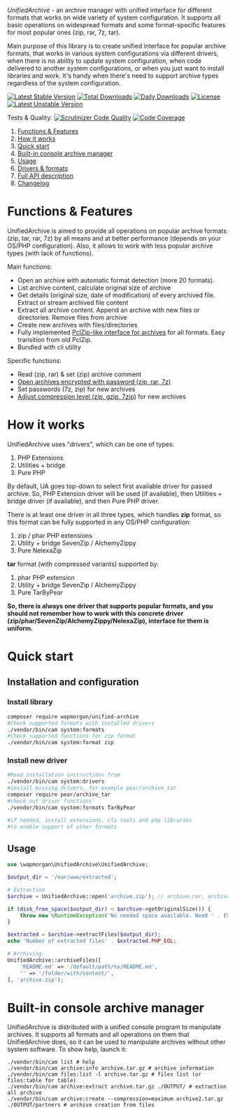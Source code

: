 *UnifiedArchive* - an archive manager with unified interface for different formats that works on 
wide variety of system configuration. It supports all basic operations on widespread formats and
some format-specific features for most popular ones (zip, rar, 7z, tar).

Main purpose of this library is to create unified interface for popular archive formats, that works in
various system configurations via different drivers, when there is no ability to update system configuration, when code
delivered to another system configurations, or when you just want to install libraries and work. It's handy when there's 
need to support archive types regardless of the system configuration.

[![Latest Stable Version](https://poser.pugx.org/wapmorgan/unified-archive/v/stable)](https://packagist.org/packages/wapmorgan/unified-archive)
[![Total Downloads](https://poser.pugx.org/wapmorgan/unified-archive/downloads)](https://packagist.org/packages/wapmorgan/unified-archive)
[![Daily Downloads](https://poser.pugx.org/wapmorgan/unified-archive/d/daily)](https://packagist.org/packages/wapmorgan/unified-archive)
[![License](https://poser.pugx.org/wapmorgan/unified-archive/license)](https://packagist.org/packages/wapmorgan/unified-archive)
[![Latest Unstable Version](https://poser.pugx.org/wapmorgan/unified-archive/v/unstable)](https://packagist.org/packages/wapmorgan/unified-archive)

Tests & Quality: [![Scrutinizer Code Quality](https://scrutinizer-ci.com/g/wapmorgan/UnifiedArchive/badges/quality-score.png?b=master)](https://scrutinizer-ci.com/g/wapmorgan/UnifiedArchive/?branch=master)
[![Code Coverage](https://scrutinizer-ci.com/g/wapmorgan/UnifiedArchive/badges/coverage.png?b=master)](https://scrutinizer-ci.com/g/wapmorgan/UnifiedArchive/?branch=master)

1. [Functions & Features](#functions--features)
2. [How it works](#how-it-works)
3. [Quick start](#quick-start)
4. [Built-in console archive manager](#built-in-console-archive-manager)
5. [Usage](docs/Usage.md)
6. [Drivers & formats](docs/Drivers.md)
7. [Full API description](docs/API.md)
8. [Changelog](CHANGELOG.md)

# Functions & Features
UnifiedArchive is aimed to provide all operations on popular archive formats (zip, tar, rar, 7z) by all means and at
better performance (depends on your OS/PHP configuration). Also, it allows to work with less popular archive types
(with lack of functions).

Main functions:
- Open an archive with automatic format detection (more 20 formats).
- List archive content, calculate original size of archive
- Get details (original size, date of modification) of every archived file. Extract or stream archived file content
- Extract all archive content. Append an archive with new files or directories. Remove files from archive
- Create new archives with files/directories
- Fully implemented [PclZip-like interface for archives](docs/API.md#UnifiedArchive--getPclZipInterface) for all formats. Easy transition from old PclZip.
- Bundled with cli utility

Specific functions:
- Read (zip, rar) & set (zip) archive comment
- [Open archives encrypted with password (zip, rar, 7z)](docs/API.md#UnifiedArchive--open)
- Set passwords (7z, zip) for new archives
- [Adjust compression level (zip, gzip, 7zip)](docs/API.md#UnifiedArchive--archiveFiles) for new archives

# How it works
UnifiedArchive uses "drivers", which can be one of types:
1. PHP Extensions
2. Utilities + bridge
3. Pure PHP

By default, UA goes top-down to select first available driver for passed archive. So, PHP Extension driver will be used (if available), then Utilities + bridge driver (if available), and then Pure PHP driver.

There is at least one driver in all three types, which handles **zip** format, so this format can be fully supported in any OS/PHP configuration:
1. zip / phar PHP extensions
2. Utility + bridge SevenZip / AlchemyZippy
3. Pure NelexaZip

**tar** format (with compressed variants) supported by:
1. phar PHP extension
2. Utility + bridge SevenZip / AlchemyZippy
3. Pure TarByPear

**So, there is always one driver that supports popular formats, and you should not remember how to work with this concrete
driver (zip/phar/SevenZip/AlchemyZippy/NelexaZip), interface for them is uniform.**

# Quick start

## Installation and configuration
### Install library
```sh
composer require wapmorgan/unified-archive
#Check supported formats with installed drivers
./vendor/bin/cam system:formats
#Check supported functions for zip format
./vendor/bin/cam system:format zip
```

### Install new driver
```sh
#Read installation instructions from
./vendor/bin/cam system:drivers
#install missing drivers, for example pear/archive_tar
composer require pear/archive_tar
#check out driver functions
./vendor/bin/cam system:formats TarByPear

#if needed, install extensions, cli tools and php libraries
#to enable support of other formats
```

## Usage
```php
use \wapmorgan\UnifiedArchive\UnifiedArchive;

$output_dir = '/var/www/extracted';

# Extraction
$archive = UnifiedArchive::open('archive.zip'); // archive.rar, archive.tar.bz2

if (disk_free_space($output_dir) < $archive->getOriginalSize()) {
    throw new \RuntimeException('No needed space available. Need ' . ($archive->getOriginalSize() - disk_free_space($output_dir)) . ' byte(s) more');
}

$extracted = $archive->extractFiles($output_dir);
echo 'Number of extracted files' . $extracted.PHP_EOL;

# Archiving
UnifiedArchive::archiveFiles([
    'README.md' => '/default/path/to/README.md',
    '' => '/folder/with/content/',
], 'archive.zip');
```

# Built-in console archive manager
UnifiedArchive is distributed with a unified console program to manipulate archives.
It supports all formats and all operations on them that UnifiedArchive does, so it can be used to manipulate
archives without other system software. To show help, launch it:
```shell
./vendor/bin/cam list # help
./vendor/bin/cam archive:info archive.tar.gz # archive information
./vendor/bin/cam files:list -l archive.tar.gz # files list (or files:table for table)
./vendor/bin/cam archive:extract archive.tar.gz ./OUTPUT/ # extraction all archive
./vendor/bin/cam archive:create --compression=maximum archive2.tar.gz ./OUTPUT/partners # archive creation from files
```
